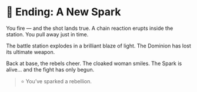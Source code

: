 
# 🎉 Ending: A New Spark

You fire — and the shot lands true. A chain reaction erupts inside the station. You pull away just in time.

The battle station explodes in a brilliant blaze of light. The Dominion has lost its ultimate weapon.

Back at base, the rebels cheer. The cloaked woman smiles. The Spark is alive… and the fight has only begun.

> ⭐ You’ve sparked a rebellion.
